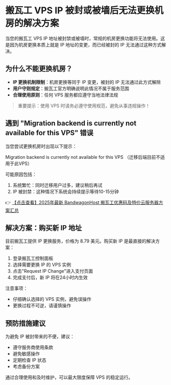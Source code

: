 # 搬瓦工 VPS IP 被封或被墙后无法更换机房的解决方案

当您的搬瓦工 VPS IP 地址被封禁或被墙时，常规的机房更换功能将无法使用。这是因为机房更换本质上就是 IP 地址的变更，而已经被封的 IP 无法通过这种方式解决。

## 为什么不能更换机房？

- **IP 更换机制限制**：机房更换等同于 IP 变更，被封的 IP 无法通过此方式解除
- **用户守则规定**：搬瓦工官方明确说明此情况不属于服务范围
- **合理使用原则**：任何 VPS 服务都应遵守当地法律法规

> 重要提示：使用 VPS 时请务必遵守使用规范，避免从事违规操作！

## 遇到 "Migration backend is currently not available for this VPS" 错误

当您尝试更换机房时出现以下提示：

Migration backend is currently not available for this VPS
（迁移后端目前不适用于此VPS）

可能原因包括：

1. 系统繁忙：同时迁移用户过多，建议稍后再试
2. IP 被封禁：这种情况下系统会持续提示等待10-15分钟

👉 [【点击查看】2025年最新 BandwagonHost 搬瓦工优惠码及特价云服务器方案汇总](https://bit.ly/banwagon)

## 解决方案：购买新 IP 地址

目前搬瓦工提供 IP 更换服务，价格为 8.79 美元。购买新 IP 是最直接的解决方案：

1. 登录搬瓦工控制面板
2. 选择需要更换 IP 的 VPS 实例
3. 点击"Request IP Change"进入支付页面
4. 完成支付后，新 IP 将在24小时内生效

注意事项：
- 仔细确认选择的 VPS 实例，避免误操作
- 更换过程不可逆，请谨慎操作

## 预防措施建议

为避免 IP 被封带来的不便，建议：

- 遵守服务商使用条款
- 避免敏感操作
- 定期检查 IP 状态
- 考虑备份方案

通过合理使用和及时维护，可以最大限度保障 VPS 的稳定运行。